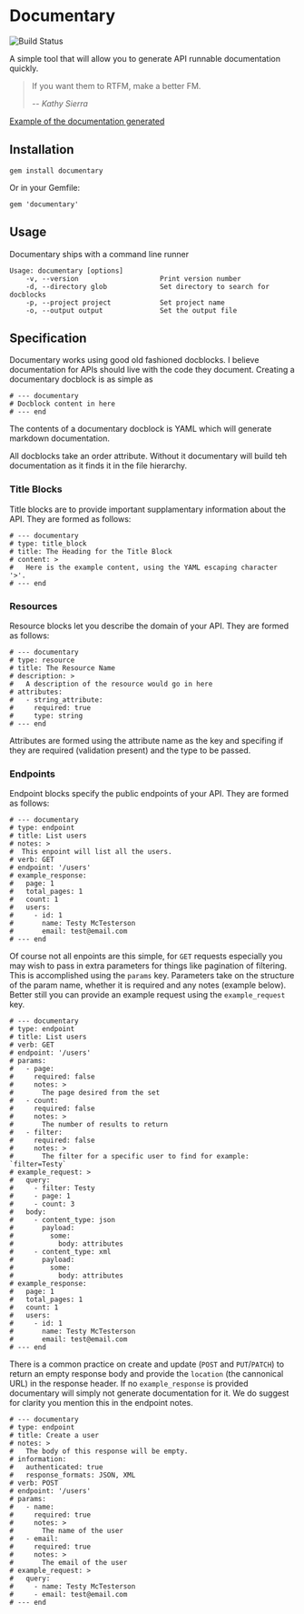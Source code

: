 # Documentary

![Build Status](https://circleci.com/gh/bangline/documentary.png?circle-token=:circle-token)

A simple tool that will allow you to generate API runnable documentation quickly.

> If you want them to RTFM, make a better FM.
>
> -- <cite>Kathy Sierra</cite>

[Example of the documentation generated](https://gist.github.com/bangline/edeb0201b13b2721be3764f5fa0c76d5)

## Installation

```
gem install documentary
```

Or in your Gemfile:

```
gem 'documentary'
```

## Usage

Documentary ships with a command line runner

```
Usage: documentary [options]
    -v, --version                    Print version number
    -d, --directory glob             Set directory to search for docblocks
    -p, --project project            Set project name
    -o, --output output              Set the output file
```

## Specification

Documentary works using good old fashioned docblocks. I believe documentation for APIs should live with the code they document. Creating a documentary docblock is as simple as

```
# --- documentary
# Docblock content in here
# --- end
```

The contents of a documentary docblock is YAML which will generate markdown documentation.

All docblocks take an order attribute. Without it documentary will build teh documentation as it finds it in the file hierarchy.

### Title Blocks

Title blocks are to provide important supplamentary information about the API. They are formed as follows:

```
# --- documentary
# type: title_block
# title: The Heading for the Title Block
# content: >
#   Here is the example content, using the YAML escaping character '>'.
# --- end
```

### Resources

Resource blocks let you describe the domain of your API. They are formed as follows:

```
# --- documentary
# type: resource
# title: The Resource Name
# description: >
#   A description of the resource would go in here
# attributes:
#   - string_attribute:
#     required: true
#     type: string
# --- end
```

Attributes are formed using the attribute name as the key and specifing if they are required (validation present) and the type to be passed.

### Endpoints

Endpoint blocks specify the public endpoints of your API. They are formed as follows:

```
# --- documentary
# type: endpoint
# title: List users
# notes: >
#  This enpoint will list all the users.
# verb: GET
# endpoint: '/users'
# example_response:
#   page: 1
#   total_pages: 1
#   count: 1
#   users:
#     - id: 1
#       name: Testy McTesterson
#       email: test@email.com
# --- end
```

Of course not all enpoints are this simple, for `GET` requests especially you may wish to pass in extra parameters for things like pagination of filtering. This is accomplished using the `params` key. Parameters take on the structure of the param name, whether it is required and any notes (example below). Better still you can provide an example request using the `example_request` key.

```
# --- documentary
# type: endpoint
# title: List users
# verb: GET
# endpoint: '/users'
# params:
#   - page:
#     required: false
#     notes: >
#       The page desired from the set
#   - count:
#     required: false
#     notes: >
#       The number of results to return
#   - filter:
#     required: false
#     notes: >
#       The filter for a specific user to find for example: `filter=Testy`
# example_request: >
#   query:
#     - filter: Testy
#     - page: 1
#     - count: 3
#   body:
#     - content_type: json
#       payload:
#         some:
#           body: attributes
#     - content_type: xml
#       payload:
#         some:
#           body: attributes
# example_response:
#   page: 1
#   total_pages: 1
#   count: 1
#   users:
#     - id: 1
#       name: Testy McTesterson
#       email: test@email.com
# --- end
```

There is a common practice on create and update (`POST` and `PUT`/`PATCH`) to return an empty response body and provide the `location` (the cannonical URL) in the response header. If no `example_response` is provided documentary will simply not generate documentation for it. We do suggest for clarity you mention this in the endpoint notes.

```
# --- documentary
# type: endpoint
# title: Create a user
# notes: >
#   The body of this response will be empty.
# information:
#   authenticated: true
#   response_formats: JSON, XML
# verb: POST
# endpoint: '/users'
# params:
#   - name:
#     required: true
#     notes: >
#       The name of the user
#   - email:
#     required: true
#     notes: >
#       The email of the user
# example_request: >
#   query:
#     - name: Testy McTesterson
#     - email: test@email.com
# --- end
```
